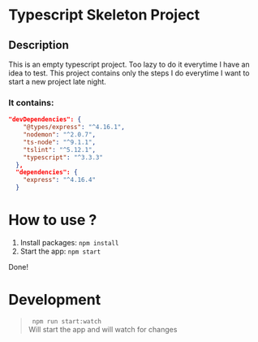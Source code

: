 Typescript Skeleton Project
===========================

Description
-----------

This is an empty typescript project. Too lazy to do it everytime I have an idea to test.
This project contains only the steps I do everytime I want to start a new project late night.

### It contains:

```json
"devDependencies": {
    "@types/express": "^4.16.1",
    "nodemon": "^2.0.7",
    "ts-node": "^9.1.1",
    "tslint": "^5.12.1",
    "typescript": "^3.3.3"
  },
  "dependencies": {
    "express": "^4.16.4"
  }
```

How to use ?
============
1. Install packages: ``` npm install ```    
2. Start the app:    ``` npm start ```  

Done!

Development
===========
> ``` npm run start:watch```  
Will start the app and will watch for changes
